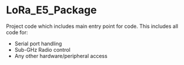 # LoRa_E5_Package
Project code which includes main entry point for code. This includes all code for:
- Serial port handling
- Sub-GHz Radio control 
- Any other hardware/peripheral access